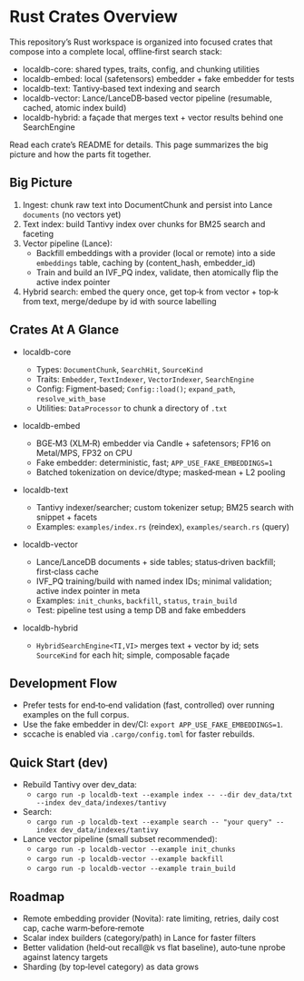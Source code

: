 # Rust Crates Overview

This repository’s Rust workspace is organized into focused crates that compose into a complete local, offline‑first search stack:

- localdb-core: shared types, traits, config, and chunking utilities
- localdb-embed: local (safetensors) embedder + fake embedder for tests
- localdb-text: Tantivy‑based text indexing and search
- localdb-vector: Lance/LanceDB‑based vector pipeline (resumable, cached, atomic index build)
- localdb-hybrid: a façade that merges text + vector results behind one SearchEngine

Read each crate’s README for details. This page summarizes the big picture and how the parts fit together.

## Big Picture

1) Ingest: chunk raw text into DocumentChunk and persist into Lance `documents` (no vectors yet)
2) Text index: build Tantivy index over chunks for BM25 search and faceting
3) Vector pipeline (Lance):
   - Backfill embeddings with a provider (local or remote) into a side `embeddings` table, caching by (content_hash, embedder_id)
   - Train and build an IVF_PQ index, validate, then atomically flip the active index pointer
4) Hybrid search: embed the query once, get top‑k from vector + top‑k from text, merge/dedupe by id with source labelling

## Crates At A Glance

- localdb-core
  - Types: `DocumentChunk`, `SearchHit`, `SourceKind`
  - Traits: `Embedder`, `TextIndexer`, `VectorIndexer`, `SearchEngine`
  - Config: Figment‑based; `Config::load()`; `expand_path`, `resolve_with_base`
  - Utilities: `DataProcessor` to chunk a directory of `.txt`

- localdb-embed
  - BGE‑M3 (XLM‑R) embedder via Candle + safetensors; FP16 on Metal/MPS, FP32 on CPU
  - Fake embedder: deterministic, fast; `APP_USE_FAKE_EMBEDDINGS=1`
  - Batched tokenization on device/dtype; masked‑mean + L2 pooling

- localdb-text
  - Tantivy indexer/searcher; custom tokenizer setup; BM25 search with snippet + facets
  - Examples: `examples/index.rs` (reindex), `examples/search.rs` (query)

- localdb-vector
  - Lance/LanceDB documents + side tables; status‑driven backfill; first‑class cache
  - IVF_PQ training/build with named index IDs; minimal validation; active index pointer in meta
  - Examples: `init_chunks`, `backfill`, `status`, `train_build`
  - Test: pipeline test using a temp DB and fake embedders

- localdb-hybrid
  - `HybridSearchEngine<TI,VI>` merges text + vector by id; sets `SourceKind` for each hit; simple, composable façade

## Development Flow

- Prefer tests for end‑to‑end validation (fast, controlled) over running examples on the full corpus.
- Use the fake embedder in dev/CI: `export APP_USE_FAKE_EMBEDDINGS=1`.
- sccache is enabled via `.cargo/config.toml` for faster rebuilds.

## Quick Start (dev)

- Rebuild Tantivy over dev_data:
  - `cargo run -p localdb-text --example index -- --dir dev_data/txt --index dev_data/indexes/tantivy`
- Search:
  - `cargo run -p localdb-text --example search -- "your query" --index dev_data/indexes/tantivy`
- Lance vector pipeline (small subset recommended):
  - `cargo run -p localdb-vector --example init_chunks`
  - `cargo run -p localdb-vector --example backfill`
  - `cargo run -p localdb-vector --example train_build`

## Roadmap

- Remote embedding provider (Novita): rate limiting, retries, daily cost cap, cache warm‑before‑remote
- Scalar index builders (category/path) in Lance for faster filters
- Better validation (held‑out recall@k vs flat baseline), auto‑tune nprobe against latency targets
- Sharding (by top‑level category) as data grows
